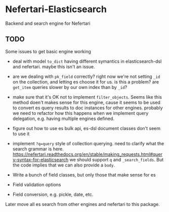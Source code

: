 # Nefertari-Elasticsearch

Backend and search engine for Nefertari

## TODO

Some issues to get basic engine working

- deal with model `to_dict` having different symantics in
  elasticsearch-dsl and nefertari. maybe this isn't an issue.

- are we dealing with `pk_field` correctly? right now we're not
  setting `_id` on the collection, and letting es choose it for us. is
  this a problem? are `get_item` queries slower by our own index than
  by `_id`?

- make sure that it's OK not to implement `filter_objects`. Seems like
  this method doen't makes sense for this engine, cause it seems to be
  used to convert es query results to doc instances for other
  engines. probably we need to refactor how this happens when we
  implement query delegation, e.g. having multiple engines defined.

- figure out how to use es bulk api, es-dsl document classes don't
  seem to use it

- implement `?q=query` style of collection querying. need to clarify
  what the search grammar is here.
  https://nefertari.readthedocs.org/en/stable/making_requests.html#query-syntax-for-elasticsearch
  we should support `q` and `_search_fields`. But the code implies
  that we can also provide a `body`.

- Write a bunch of field classes, but only those that make sense for es

- Field validation options

- Field conversion, e.g. pickle, date, etc.

Later move all es search from other engines and nefertari to this package.
